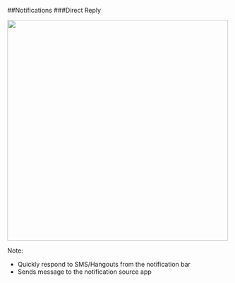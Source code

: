 ##Notifications
###Direct Reply

<img src="img/notifications-2.png" height="500" />

Note:
+ Quickly respond to SMS/Hangouts from the notification bar
+ Sends message to the notification source app